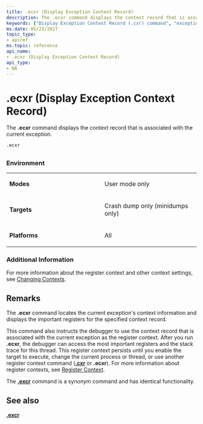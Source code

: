 ```yaml
---
title: .ecxr (Display Exception Context Record)
description: The .ecxr command displays the context record that is associated with the current exception.
keywords: ["Display Exception Context Record (.cxr) command", "exceptions, exception context record", ".ecxr (Display Exception Context Record) Windows Debugging"]
ms.date: 05/23/2017
topic_type:
- apiref
ms.topic: reference
api_name:
- .ecxr (Display Exception Context Record)
api_type:
- NA
---
```


# .ecxr (Display Exception Context Record)


The **.ecxr** command displays the context record that is associated with the current exception.

```dbgcmd
.ecxr
```

## <span id="ddk_meta_display_exception_context_record_dbg"></span><span id="DDK_META_DISPLAY_EXCEPTION_CONTEXT_RECORD_DBG"></span>


### Environment

<table>
<colgroup>
<col width="50%" />
<col width="50%" />
</colgroup>
<tbody>
<tr class="odd">
<td align="left"><p><strong>Modes</strong></p></td>
<td align="left"><p>User mode only</p></td>
</tr>
<tr class="even">
<td align="left"><p><strong>Targets</strong></p></td>
<td align="left"><p>Crash dump only (minidumps only)</p></td>
</tr>
<tr class="odd">
<td align="left"><p><strong>Platforms</strong></p></td>
<td align="left"><p>All</p></td>
</tr>
</tbody>
</table>

 

### Additional Information

For more information about the register context and other context settings, see [Changing Contexts](../debugger/changing-contexts.md).

## Remarks

The **.ecxr** command locates the current exception's context information and displays the important registers for the specified context record.

This command also instructs the debugger to use the context record that is associated with the current exception as the register context. After you run **.ecxr**, the debugger can access the most important registers and the stack trace for this thread. This register context persists until you enable the target to execute, change the current process or thread, or use another register context command ([**.cxr**](-cxr--display-context-record-.md) or **.ecxr**). For more information about register contexts, see [Register Context](../debugger/changing-contexts.md#register-context).

The [**.excr**](-excr--display-exception-context-record-.md) command is a synonym command and has identical functionality.

## <span id="see_also"></span>See also


[**.excr**](-excr--display-exception-context-record-.md)

 

 






